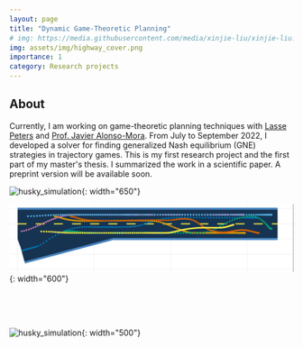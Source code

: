 ```yaml
---
layout: page
title: "Dynamic Game-Theoretic Planning"
# img: https://media.githubusercontent.com/media/xinjie-liu/xinjie-liu.github.io/main/assets/img/jackal.gif
img: assets/img/highway_cover.png
importance: 1
category: Research projects
---
```



## About 

Currently, I am working on game-theoretic planning techniques with [Lasse Peters](https://lasse-peters.net/) and [Prof. Javier Alonso-Mora](https://www.autonomousrobots.nl/index.html). From July to September 2022, I developed a solver for finding generalized Nash equilibrium (GNE) strategies in trajectory games. This is my first research project and the first part of my master's thesis. I summarized the work in a scientific paper. A preprint version will be available soon. 

![husky_simulation](https://media.githubusercontent.com/media/xinjie-liu/xinjie-liu.github.io/main/assets/img/highway_inference.gif){: width="650"}

![husky_simulation](/assets/img/highway_dots.png){: width="600"}

<br>
<br>
<br>

![husky_simulation](https://media.githubusercontent.com/media/xinjie-liu/xinjie-liu.github.io/main/assets/img/jackal.gif){: width="500"}
